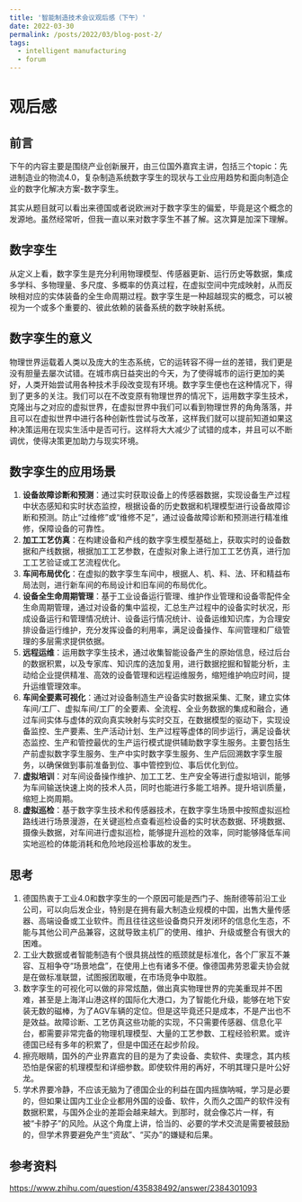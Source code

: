 ```yaml
---
title: '智能制造技术会议观后感（下午）'
date: 2022-03-30
permalink: /posts/2022/03/blog-post-2/
tags:
  - intelligent manufacturing
  - forum
---
```

# 观后感

## 前言
下午的内容主要是围绕产业创新展开，由三位国外嘉宾主讲，包括三个topic：先进制造业的物流4.0，复杂制造系统数字孪生的现状与工业应用趋势和面向制造企业的数字化解决方案-数字孪生。

其实从题目就可以看出来德国或者说欧洲对于数字孪生的偏爱，毕竟是这个概念的发源地。虽然经常听，但我一直以来对数字孪生不甚了解。这次算是加深下理解。

## 数字孪生
从定义上看，数字孪生是充分利用物理模型、传感器更新、运行历史等数据，集成多学科、多物理量、多尺度、多概率的仿真过程，在虚拟空间中完成映射，从而反映相对应的实体装备的全生命周期过程。数字孪生是一种超越现实的概念，可以被视为一个或多个重要的、彼此依赖的装备系统的数字映射系统。

## 数字孪生的意义
物理世界运载着人类以及庞大的生态系统，它的运转容不得一丝的差错，我们更是没有胆量去屡次试错。在城市病日益突出的今天，为了使得城市的运行更加的美好，人类开始尝试用各种技术手段改变现有环境。数字孪生便也在这种情况下，得到了更多的关注。我们可以在不改变原有物理世界的情况下，运用数字孪生技术，克隆出与之对应的虚拟世界，在虚拟世界中我们可以看到物理世界的角角落落，并且可以在虚拟世界中进行各种创新性尝试与改革，这样我们就可以提前知道如果这种决策运用在现实生活中是否可行。这样将大大减少了试错的成本，并且可以不断调优，使得决策更加助力与现实环境。

## 数字孪生的应用场景
1. **设备故障诊断和预测**：通过实时获取设备上的传感器数据，实现设备生产过程中状态感知和实时状态监控，根据设备的历史数据和机理模型进行设备故障诊断和预测。防止“过维修”或“维修不足”，通过设备故障诊断和预测进行精准维修，保障设备的可靠性。
2. **加工工艺仿真**：在构建设备和产线的数字孪生模型基础上，获取实时的设备数据和产线数据，根据加工工艺参数，在虚拟对象上进行加工工艺仿真，进行加工工艺验证或工艺流程优化。
3. **车间布局优化**：在虚拟的数字孪生车间中，根据人、机、料、法、环和精益布局法则，进行新车间的布局设计和旧车间的布局优化。
4. **设备全生命周期管理**：基于工业设备运行管理、维护作业管理和设备零配件全生命周期管理，通过对设备的集中监视，汇总生产过程中的设备实时状况，形成设备运行和管理情况统计、设备运行情况统计、设备运维知识库，为合理安排设备运行维护，充分发挥设备的利用率，满足设备操作、车间管理和厂级管理的多层需求提供依据。
5. **远程运维**：运用数字孪生技术，通过收集智能设备产生的原始信息，经过后台的数据积累，以及专家库、知识库的迭加复用，进行数据挖掘和智能分析，主动给企业提供精准、高效的设备管理和远程运维服务，缩短维护响应时间，提升运维管理效率。
6. **车间全要素可视化**：通过对设备制造生产设备实时数据采集、汇聚，建立实体车间/工厂、虚拟车间/工厂的全要素、全流程、全业务数据的集成和融合，通过车间实体与虚体的双向真实映射与实时交互，在数据模型的驱动下，实现设备监控、生产要素、生产活动计划、生产过程等虚体的同步运行，满足设备状态监控、生产和管控最优的生产运行模式提供辅助数字孪生服务。主要包括生产前虚拟数字孪生服务、生产中实时数字孪生服务、生产后回溯数字孪生服务，以确保做到事前准备到位、事中管控到位、事后优化到位。
7. **虚拟培训**：对车间设备操作维护、加工工艺、生产安全等进行虚拟培训，能够为车间输送快速上岗的技术人员，同时也能进行多能工培养。提升培训质量，缩短上岗周期。
8. **虚拟巡检**：基于数字孪生技术和传感器技术，在数字孪生场景中按照虚拟巡检路线进行场景漫游，在关键巡检点查看巡检设备的实时状态数据、环境数据、摄像头数据，对车间进行虚拟巡检，能够提升巡检的效率，同时能够降低车间实地巡检的体能消耗和危险地段巡检事故的发生。

## 思考
1. 德国热衷于工业4.0和数字孪生的一个原因可能是西门子、施耐德等前沿工业公司，可以向后发企业，特别是在拥有最大制造业规模的中国，出售大量传感器、高端设备或工业软件。而且往往这些设备商只开发闭环的信息化生态，不能与其他公司产品兼容，这就导致主机厂的使用、维护、升级或整合有很大的困难。
2. 工业大数据或者智能制造有个很具挑战性的瓶颈就是标准化，各个厂家互不兼容、互相争夺“场景地盘”，在使用上也有诸多不便。像德国弗劳恩霍夫协会就是在做标准联盟，试图报团取暖，在市场竞争中取胜。
3. 数字孪生的可视化可以做的非常炫酷，做出真实物理世界的完美重现并不困难，甚至是上海洋山港这样的国际化大港口，为了智能化升级，能够在地下安装无数的磁棒，为了AGV车辆的定位。但是这毕竟还只是成本，不是产出也不是效益。故障诊断、工艺仿真这些功能的实现，不只需要传感器、信息化平台，都需要非常完备的物理机理模型、大量的工艺参数、工程经验积累。或许德国已经有多年的积累了，但是中国还在起步阶段。
4. 擦亮眼睛，国外的产业界嘉宾的目的是为了卖设备、卖软件、卖理念，其内核恐怕是保密的机理模型和详细参数。即使软件用的再好，不明其理只是叶公好龙。
5. 学术界要冷静，不应该无脑为了德国企业的利益在国内摇旗呐喊，学习是必要的，但如果让国内工业企业都用外国的设备、软件，久而久之国产的软件没有数据积累，与国外企业的差距会越来越大。到那时，就会像芯片一样，有被“卡脖子”的风险。从这个角度上讲，恰当的、必要的学术交流是需要被鼓励的，但学术界要避免产生“资敌”、“买办”的嫌疑和后果。

## 参考资料
https://www.zhihu.com/question/435838492/answer/2384301093
